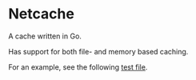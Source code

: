 # Netcache


A cache written in Go.


Has support for both file- and memory based caching.


For an example, see the following [test file](https://github.com/Nigel2392/netcache/blob/main/src/src_test.go).
